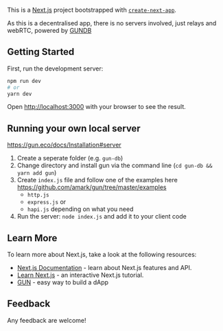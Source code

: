 This is a [Next.js](https://nextjs.org/) project bootstrapped with [`create-next-app`](https://github.com/vercel/next.js/tree/canary/packages/create-next-app).

As this is a decentralised app, there is no servers involved, just relays and webRTC, powered by [GUNDB]('https://gun.eco')

## Getting Started

First, run the development server:

```bash
npm run dev
# or
yarn dev
```

Open [http://localhost:3000](http://localhost:3000) with your browser to see the result.

## Running your own local server
https://gun.eco/docs/Installation#server

1. Create a seperate folder (e.g. `gun-db`)
2. Change directory and install gun via the command line (`cd gun-db && yarn add gun`)
3. Create `index.js` file and follow one of the examples here https://github.com/amark/gun/tree/master/examples
   - `http.js`
   - `express.js` or
   - `hapi.js`
  depending on what you need
4. Run the server: `node index.js` and add it to your client code

## Learn More

To learn more about Next.js, take a look at the following resources:

- [Next.js Documentation](https://nextjs.org/docs) - learn about Next.js features and API.
- [Learn Next.js](https://nextjs.org/learn) - an interactive Next.js tutorial.
- [GUN](https://gun.eco) - easy way to build a dApp

## Feedback

Any feedback are welcome!